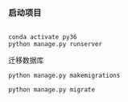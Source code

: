 ### 启动项目
```

conda activate py36
python manage.py runserver

```

迁移数据库

```
python manage.py makemigrations

python manage.py migrate

```